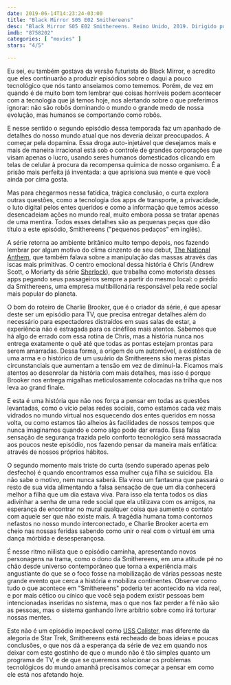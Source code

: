 ```yaml
---
date: 2019-06-14T14:23:24-03:00
title: "Black Mirror S05 E02 Smithereens"
desc: "Black Mirror S05 E02 Smithereens. Reino Unido, 2019. Dirigido por James Hawes, escrito por Charlie Brooker. Com Andrew Scott, Damson Idris, Topher Grace."
imdb: "8758202"
categories: [ "movies" ]
stars: "4/5"

---
```

Eu sei, eu também gostava da versão futurista do Black Mirror, e acredito que eles continuarão a produzir episódios sobre o daqui a pouco tecnológico que nós tanto anseiamos como tememos. Porém, de vez em quando é de muito bom tom lembrar que coisas horríveis podem acontecer com a tecnologia que já temos hoje, nos alertando sobre o que preferimos ignorar: não são robôs dominando o mundo o grande medo de nossa evolução, mas humanos se comportando como robôs.

E nesse sentido o segundo episódio dessa temporada faz um apanhado de detalhes do nosso mundo atual que nos deveria deixar preocupados. A começar pela dopamina. Essa droga auto-injetável que desejamos mais e mais de maneira irracional está sob o controle de grandes corporações que visam apenas o lucro, usando seres humanos domesticados clicando em telas de celular à procura da recompensa química de nosso organismo. É a prisão mais perfeita já inventada: a que aprisiona sua mente e que você ainda por cima gosta.

Mas para chegarmos nessa fatídica, trágica conclusão, o curta explora outras questões, como a tecnologia dos apps de transporte, a privacidade, o luto digital pelos entes queridos e como a informação que temos acesso desencadeiam ações no mundo real, muito embora possa se tratar apenas de uma mentira. Todos esses detalhes são as pequenas peças que dão título a este episódio, Smithereens ("pequenos pedaços" em inglês).

A série retorna ao ambiente britânico muito tempo depois, nos fazendo lembrar por algum motivo do clima cinzento de seu debut, [The National Anthem](/series/black-mirror-s01e01-the-national-anthem), que também falava sobre a manipulação das massas através das iscas mais primitivas. O centro emocional dessa história é Chris (Andrew Scott, o Moriarty da série [Sherlock](/series/sherlock-s03)), que trabalha como motorista desses apps pegando seus passageiros sempre a partir do mesmo local: o prédio da Smithereens, uma empresa multibilionária responsável pela rede social mais popular do planeta.

O bom do roteiro de Charlie Brooker, que é o criador da série, é que apesar deste ser um episódio para TV, que precisa entregar detalhes além do necessário para espectadores distraídos em suas salas de estar, a experiência não é estragada para os cinéfilos mais atentos. Sabemos que há algo de errado com essa rotina de Chris, mas a história nunca nos entrega exatamente o quê até que todas as pontas estejam prontas para serem amarradas. Dessa forma, a origem de um automóvel, a existência de uma arma e o histórico de um usuário da Smithereens são meras pistas circunstanciais que aumentam a tensão em vez de diminuí-la. Ficamos mais atentos ao desenrolar da história com mais detalhes, mas isso é porque Brooker nos entrega migalhas meticulosamente colocadas na trilha que nos leva ao grand finale.

E esta é uma história que não nos força a pensar em todas as questões levantadas, como o vício pelas redes sociais, como estamos cada vez mais vidrados no mundo virtual nos esquecendo dos entes queridos em nossa volta, ou como estamos tão alheios às facilidades de nossos tempos que nunca imaginamos quando e como algo pode dar errado. Essa falsa sensação de segurança trazida pelo conforto tecnológico será massacrada aos poucos neste episódio, nos fazendo pensar da maneira mais enfática: através de nossos próprios hábitos.

O segundo momento mais triste do curta (sendo superado apenas pelo desfecho) é quando encontramos essa mulher cuja filha se suicidou. Ela não sabe o motivo, nem nunca saberá. Ela virou um fantasma que passará o resto de sua vida alimentando a falsa sensação de que um dia conhecerá melhor a filha que um dia estava viva. Para isso ela tenta todos os dias adivinhar a senha de uma rede social que ela utilizava com os amigos, na esperança de encontrar no mural qualquer coisa que aumente o contato com aquele ser que não existe mais. A tragédia humana toma contornos nefastos no nosso mundo interconectado, e Charlie Brooker acerta em cheio nas nossas feridas sabendo como unir o real com o virtual em uma dança mórbida e desesperançosa.

É nesse ritmo niilista que o episódio caminha, apresentando novos personagens na trama, como o dono da Smithereens, em uma atitude pé no chão desde universo contemporâneo que torna a experiência mais angustiante do que se o foco fosse na mobilização de várias pessoas neste grande evento que cerca a história e mobiliza continentes. Observe como tudo o que acontece em "Smithereens" poderia ter acontecido na vida real, e por mais cético ou cínico que você seja podem existir pessoas bem intencionadas inseridas no sistema, mas o que nos faz perder a fé não são as pessoas, mas o sistema ganhando livre arbítrio sobre como irá torturar nossas mentes.

Este não é um episódio impecável como [USS Calister](/series/black-mirror-s04e01-uss-calister), mas diferente da alegoria de Star Trek, Smithereens está recheado de boas ideias e poucas conclusões, o que nos dá a esperança da série de vez em quando nos deixar com este gostinho de que o mundo não é tão simples quanto um programa de TV, e de que se queremos solucionar os problemas tecnológicos do mundo amanhã precisamos começar a pensar em como ele está nos afetando hoje.
